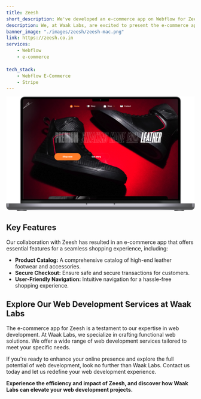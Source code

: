 ```yaml
---
title: Zeesh
short_description: We've developed an e-commerce app on Webflow for Zeesh, a high-end leather footwear and accessories brand known for its meticulous craftsmanship, ensuring both luxury and comfort in every product.
description: We, at Waak Labs, are excited to present the e-commerce app we developed for Zeesh, a renowned leather footwear and accessories brand. Zeesh is known for its commitment to craftsmanship, ensuring luxury and comfort in every product.
banner_image: "./images/zeesh/zeesh-mac.png"
link: https://zeesh.co.in
services:
    - Webflow
    - e-commerce

tech_stack:
    - Webflow E-Commerce
    - Stripe
---
```


![](./images/zeesh/zeesh-mac.png)

## **Key Features**

Our collaboration with Zeesh has resulted in an e-commerce app that offers essential features for a seamless shopping experience, including:

-   **Product Catalog:** A comprehensive catalog of high-end leather footwear and accessories.
-   **Secure Checkout:** Ensure safe and secure transactions for customers.
-   **User-Friendly Navigation:** Intuitive navigation for a hassle-free shopping experience.

## **Explore Our Web Development Services at Waak Labs**

The e-commerce app for Zeesh is a testament to our expertise in web development. At Waak Labs, we specialize in crafting functional web solutions. We offer a wide range of web development services tailored to meet your specific needs.

If you're ready to enhance your online presence and explore the full potential of web development, look no further than Waak Labs. Contact us today and let us redefine your web development experience.

**Experience the efficiency and impact of Zeesh, and discover how Waak Labs can elevate your web development projects.**
